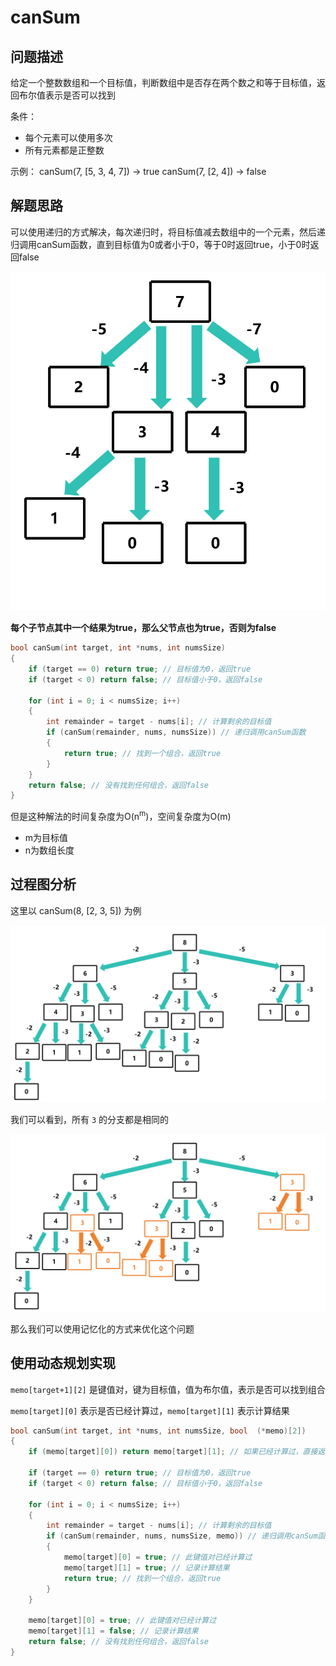 # canSum

## 问题描述

给定一个整数数组和一个目标值，判断数组中是否存在两个数之和等于目标值，返回布尔值表示是否可以找到

条件：
- 每个元素可以使用多次
- 所有元素都是正整数

示例：
canSum(7, [5, 3, 4, 7]) -> true
canSum(7, [2, 4]) -> false

## 解题思路

可以使用递归的方式解决，每次递归时，将目标值减去数组中的一个元素，然后递归调用canSum函数，直到目标值为0或者小于0，等于0时返回true，小于0时返回false

![canSum](imgs/canSum.png)

**每个子节点其中一个结果为true，那么父节点也为true，否则为false**

```c
bool canSum(int target, int *nums, int numsSize)
{
    if (target == 0) return true; // 目标值为0，返回true
    if (target < 0) return false; // 目标值小于0，返回false

    for (int i = 0; i < numsSize; i++)
    {
        int remainder = target - nums[i]; // 计算剩余的目标值
        if (canSum(remainder, nums, numsSize)) // 递归调用canSum函数
        {
            return true; // 找到一个组合，返回true
        }
    }
    return false; // 没有找到任何组合，返回false
}
```

但是这种解法的时间复杂度为O(n<sup>m</sup>)，空间复杂度为O(m)

- m为目标值
- n为数组长度

## 过程图分析

这里以 canSum(8, [2, 3, 5]) 为例

![step1](imgs/step1.png)

我们可以看到，所有 `3` 的分支都是相同的

![step2](imgs/step2.png)

那么我们可以使用记忆化的方式来优化这个问题

## 使用动态规划实现

`memo[target+1][2]` 是键值对，键为目标值，值为布尔值，表示是否可以找到组合

`memo[target][0]` 表示是否已经计算过，`memo[target][1]` 表示计算结果

```c
bool canSum(int target, int *nums, int numsSize, bool  (*memo)[2])
{
    if (memo[target][0]) return memo[target][1]; // 如果已经计算过，直接返回结果

    if (target == 0) return true; // 目标值为0，返回true
    if (target < 0) return false; // 目标值小于0，返回false

    for (int i = 0; i < numsSize; i++)
    {
        int remainder = target - nums[i]; // 计算剩余的目标值
        if (canSum(remainder, nums, numsSize, memo)) // 递归调用canSum函数
        {
            memo[target][0] = true; // 此键值对已经计算过
            memo[target][1] = true; // 记录计算结果
            return true; // 找到一个组合，返回true
        }
    }

    memo[target][0] = true; // 此键值对已经计算过
    memo[target][1] = false; // 记录计算结果
    return false; // 没有找到任何组合，返回false
}
```